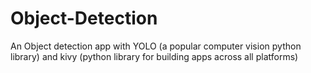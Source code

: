 # Object-Detection
An Object detection app with YOLO (a popular computer vision python library) and kivy (python library for building apps across all platforms)
